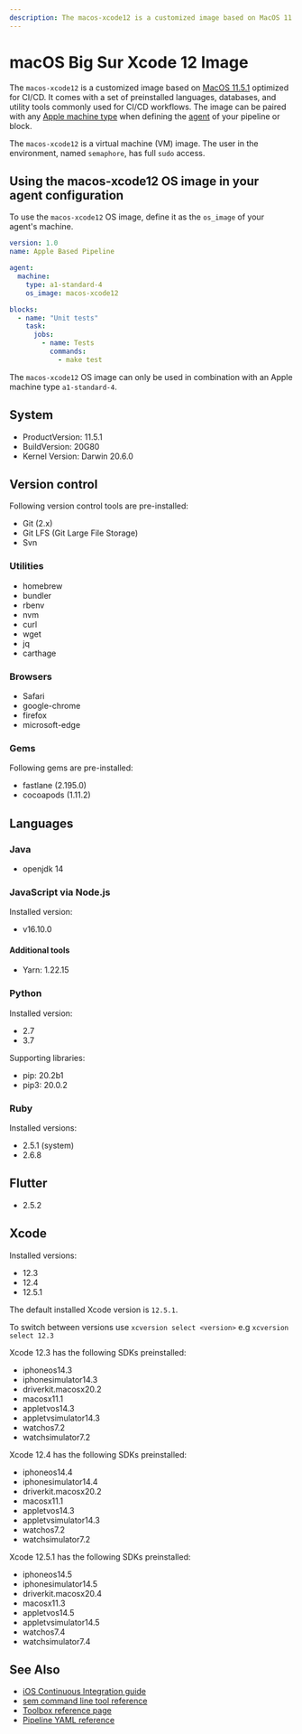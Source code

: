 ```yaml
---
description: The macos-xcode12 is a customized image based on MacOS 11.3.1 optimized for CI/CD. It is a virtual machine (VM) image and here is how to use it.
---
```


# macOS Big Sur Xcode 12 Image

The `macos-xcode12` is a customized image based on [MacOS 11.5.1][bigsur-release-notes]
optimized for CI/CD. It comes with a set of preinstalled languages, databases,
and utility tools commonly used for CI/CD workflows. The image can be paired
with any [Apple machine type][machine-types] when defining the [agent][agent]
of your pipeline or block.

The `macos-xcode12` is a virtual machine (VM) image. The user in the environment,
named `semaphore`, has full `sudo` access.

## Using the macos-xcode12 OS image in your agent configuration

To use the `macos-xcode12` OS image, define it as the `os_image` of your agent's
machine.

``` yaml
version: 1.0
name: Apple Based Pipeline

agent:
  machine:
    type: a1-standard-4
    os_image: macos-xcode12

blocks:
  - name: "Unit tests"
    task:
      jobs:
        - name: Tests
          commands:
            - make test
```

The `macos-xcode12` OS image can only be used in combination with an Apple
machine type `a1-standard-4`.

## System

- ProductVersion: 11.5.1
- BuildVersion: 20G80
- Kernel Version: Darwin 20.6.0

## Version control

Following version control tools are pre-installed:

- Git (2.x)
- Git LFS (Git Large File Storage)
- Svn

### Utilities

- homebrew
- bundler
- rbenv
- nvm
- curl
- wget
- jq
- carthage

### Browsers

- Safari
- google-chrome
- firefox
- microsoft-edge

### Gems

Following gems are pre-installed:

- fastlane (2.195.0)
- cocoapods (1.11.2)

## Languages

### Java

- openjdk 14

### JavaScript via Node.js

Installed version:

- v16.10.0

#### Additional tools

- Yarn: 1.22.15

### Python

Installed version:

- 2.7
- 3.7

Supporting libraries:

- pip: 20.2b1
- pip3: 20.0.2

### Ruby

Installed versions:

- 2.5.1 (system)
- 2.6.8

## Flutter

- 2.5.2

## Xcode

Installed versions:

- 12.3
- 12.4
- 12.5.1

The default installed Xcode version is `12.5.1`.

To switch between versions use `xcversion select <version>` e.g `xcversion select 12.3`

Xcode 12.3 has the following SDKs preinstalled:

- iphoneos14.3
- iphonesimulator14.3
- driverkit.macosx20.2
- macosx11.1
- appletvos14.3
- appletvsimulator14.3
- watchos7.2
- watchsimulator7.2

Xcode 12.4 has the following SDKs preinstalled:

- iphoneos14.4
- iphonesimulator14.4
- driverkit.macosx20.2
- macosx11.1
- appletvos14.3
- appletvsimulator14.3
- watchos7.2
- watchsimulator7.2

Xcode 12.5.1 has the following SDKs preinstalled:

- iphoneos14.5
- iphonesimulator14.5
- driverkit.macosx20.4
- macosx11.3
- appletvos14.5
- appletvsimulator14.5
- watchos7.4
- watchsimulator7.4


## See Also

- [iOS Continuous Integration guide][ios-guide]
- [sem command line tool reference](https://docs.semaphoreci.com/reference/sem-command-line-tool/)
- [Toolbox reference page](https://docs.semaphoreci.com/reference/toolbox-reference/)
- [Pipeline YAML reference](https://docs.semaphoreci.com/reference/pipeline-yaml-reference/)

[bigsur-release-notes]: https://developer.apple.com/documentation/macos-release-notes/macos-big-sur-11_3-release-notes
[machine-types]: https://docs.semaphoreci.com/ci-cd-environment/machine-types/
[beta-form]: https://semaphoreci.com/product/ios
[agent]: https://docs.semaphoreci.com/reference/pipeline-yaml-reference/#agent
[ios-guide]: https://docs.semaphoreci.com/examples/ios-continuous-integration-with-xcode/
